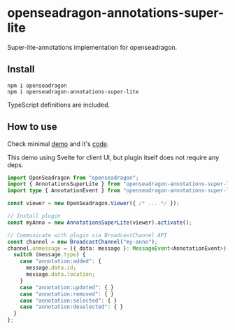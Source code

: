 # openseadragon-annotations-super-lite

Super-lite-annotations implementation for openseadragon.

## Install

```
npm i openseadragon
npm i openseadragon-annotations-super-lite
```

TypeScript definitions are included.

## How to use

Check minimal [demo](https://leader22.github.io/openseadragon-annotations-super-lite/) and it's [code](https://github.com/leader22/openseadragon-annotations-super-lite/blob/main/demo/src/viewer/index.svelte).

This demo using Svelte for client UI, but plugin itself does not require any deps.

```ts
import OpenSeadragon from "openseadragon";
import { AnnotationsSuperLite } from "openseadragon-annotations-super-lite";
import type { AnnotationEvent } from "openseadragon-annotations-super-lite";

const viewer = new OpenSeadragon.Viewer({ /* ... */ });

// Install plugin
const myAnno = new AnnotationsSuperLite(viewer).activate();

// Communicate with plugin via BroadcastChannel API
const channel = new BroadcastChannel("my-anno");
channel.onmessage = ({ data: message }: MessageEvent<AnnotationEvent>) => {
  switch (message.type) {
    case "annotation:added": {
      message.data.id;
      message.data.location;
    }
    case "annotation:updated": { }
    case "annotation:removed": { }
    case "annotation:selected": { }
    case "annotation:deselected": { }
  }
};
```
